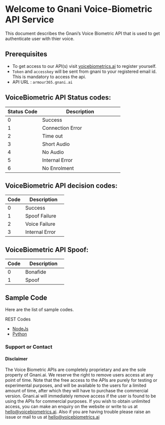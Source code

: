 # Welcome to Gnani Voice-Biometric API Service

This document describes the Gnani’s Voice Biometric API that is used to get authenticate user with thier voice.

## Prerequisites
- To get access to our API(s) visit [voicebiometrics.ai](https://voicebiometrics.ai/api/) to register yourself.
- `Token` and `accesskey` will be sent from gnani to your registered email id. This is mandatory to access the api.
- API URL : `armour365.gnani.ai`

## VoiceBiometric API Status codes:

<table>
<colgroup>
<col width="30%" />
<col width="70%" />
</colgroup>
<thead>
<tr class="header">
<th>Status Code</th>
<th>Description</th>
</tr>
</thead>
<tbody>
<tr>
<td markdown="span">0</td>
<td markdown="span">Success</td>
</tr>
 <tr>
<td markdown="span">1</td>
<td markdown="span">Connection Error</td>
 </tr>
<tr>
<td markdown="span">2</td>
<td markdown="span">Time out</td>
</tr>
 <tr>
<td markdown="span">3</td>
<td markdown="span">Short Audio</td>
</tr>
 <tr>
<td markdown="span">4</td>
<td markdown="span">No Audio</td>
</tr>
 <tr>
<td markdown="span">5</td>
<td markdown="span">Internal Error</td>
</tr>
 <tr>
<td markdown="span">6</td>
<td markdown="span">No Enrolment</td>
</tr>
</tbody>
</table>

## VoiceBiometric API decision codes:

<table>
<colgroup>
<col width="30%" />
<col width="70%" />
</colgroup>
<thead>
<tr class="header">
<th>Code</th>
<th>Description</th>
</tr>
</thead>
<tbody>
<tr>
<td markdown="span">0</td>
<td markdown="span">Success</td>
</tr>
 <tr>
<td markdown="span">1</td>
<td markdown="span">Spoof Failure</td>
 </tr>
<tr>
<td markdown="span">2</td>
<td markdown="span">Voice Failure</td>
</tr>
 <tr>
<td markdown="span">3</td>
<td markdown="span">Internal Error</td>
</tr>
</tbody>
</table>

## VoiceBiometric API Spoof:

<table>
<colgroup>
<col width="30%" />
<col width="70%" />
</colgroup>
<thead>
<tr class="header">
<th>Code</th>
<th>Description</th>
</tr>
</thead>
<tbody>
<tr>
<td markdown="span">0</td>
<td markdown="span">Bonafide</td>
</tr>
 <tr>
<td markdown="span">1</td>
<td markdown="span">Spoof</td>
 </tr>
</tbody>
</table>

## Sample Code
Here are the list of sample codes.

REST Codes
- [NodeJs](https://github.com/gnani-ai/voicebiometric-api-armour365/tree/master/Nodejs-Client)
- [Python](https://github.com/gnani-ai/voicebiometric-api-armour365/tree/master/Python-Client)

### Support or Contact

#### Disclaimer
The Voice Biometric APIs are completely proprietary and are the sole property of Gnani.ai. We reserve the right to remove users access at any point of time. Note that the free access to the APIs are purely for testing or experimental purposes, and will be available to the users for a limited amount of time, after which they will have to purchase the commercial version. Gnani.ai will immediately remove access if the user is found to be using the APIs for commercial purposes. If you wish to obtain unlimited access, you can make an enquiry on the website or write to us at hello@voicebiometrics.ai. Also if you are having trouble please raise an issue or mail to us at hello@voicebiometrics.ai
